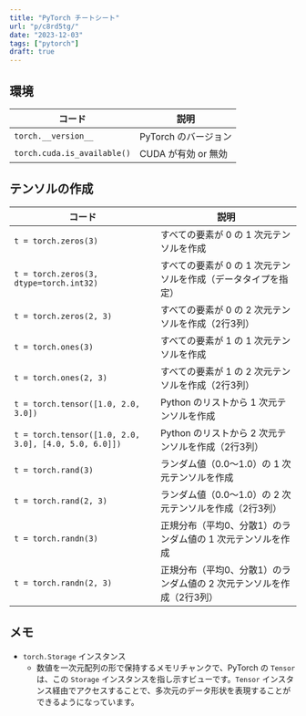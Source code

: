 ```yaml
---
title: "PyTorch チートシート"
url: "p/c8rd5tg/"
date: "2023-12-03"
tags: ["pytorch"]
draft: true
---
```


環境
----

| コード | 説明 |
| ---- | ---- |
| `torch.__version__` | PyTorch のバージョン |
| `torch.cuda.is_available()` | CUDA が有効 or 無効 |

テンソルの作成
----

| コード | 説明 |
| ---- | ---- |
| `t = torch.zeros(3)` | すべての要素が 0 の 1 次元テンソルを作成 |
| `t = torch.zeros(3, dtype=torch.int32)` | すべての要素が 0 の 1 次元テンソルを作成（データタイプを指定） |
| `t = torch.zeros(2, 3)` | すべての要素が 0 の 2 次元テンソルを作成（2行3列） |
| `t = torch.ones(3)` | すべての要素が 1 の 1 次元テンソルを作成 |
| `t = torch.ones(2, 3)` | すべての要素が 1 の 2 次元テンソルを作成（2行3列） |
| `t = torch.tensor([1.0, 2.0, 3.0])` | Python のリストから 1 次元テンソルを作成 |
| `t = torch.tensor([1.0, 2.0, 3.0], [4.0, 5.0, 6.0]])` | Python のリストから 2 次元テンソルを作成（2行3列） |
| `t = torch.rand(3)` | ランダム値（0.0〜1.0）の 1 次元テンソルを作成 |
| `t = torch.rand(2, 3)` | ランダム値（0.0〜1.0）の 2 次元テンソルを作成（2行3列） |
| `t = torch.randn(3)` | 正規分布（平均0、分散1）のランダム値の 1 次元テンソルを作成 |
| `t = torch.randn(2, 3)` | 正規分布（平均0、分散1）のランダム値の 2 次元テンソルを作成（2行3列） |


メモ
----

- `torch.Storage` インスタンス
  - 数値を一次元配列の形で保持するメモリチャンクで、PyTorch の `Tensor` は、この `Storage` インスタンスを指し示すビューです。`Tensor` インスタンス経由でアクセスすることで、多次元のデータ形状を表現することができるようになっています。

